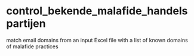 # control_bekende_malafide_handelspartijen
match email domains from an input Excel file with a list of known domains of malafide practices
